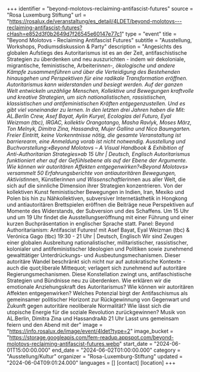 +++
identifier = "beyond-molotovs-reclaiming-antifascist-futures"
source = "Rosa Luxemburg Stiftung"
url = "https://rosalux.de/veranstaltung/es_detail/4LDET/beyond-molotovs---reclaiming-antifascist-futures?cHash=e852d3f0b2649d7f26545e60147e77c1"
type = "event"
title = "Beyond Molotovs - Reclaiming Antifascist Futures"
subtitle = "Ausstellung, Workshops, Podiumsdiskussion & Party"
description = "Angesichts des globalen Aufstiegs des Autoritarismus ist es an der Zeit, antifaschistische Strategien zu überdenken und neu auszurichten - indem wir dekoloniale, migrantische, feministische, Arbeiter*innen-, ökologische und andere Kämpfe zusammenführen und über die Verteidigung des Bestehenden hinausgehen und Perspektiven für eine radikale Transformation eröffnen.
Autoritarismus kann widerstanden und besiegt werden. Auf der ganzen Welt entwickeln unzählige Menschen, Kollektive und Bewegungen kraftvolle und kreative Strategien, um sich nationalistischen, rassistischen, klassistischen und antifeministischen Kräften entgegenzustellen. Und es gibt viel voneinander zu lernen. In den letzten drei Jahren haben die 
Mit: AL.Berlin Crew, Asef Bayat, Aylin Kuryel, Ecologías del Futuro, Eyal Weizman (tbc), IRGAC, kollektiv Orangotango, Masha Ravlyk, Moses März, Ton Melnyk, Dimitra Zina, Hassandra, Mujer Gallina und Nico Baumgarten.
Freier Eintritt, keine Vorkenntnisse nötig, die gesamte Veranstaltung ist barrierearm, eine Anmeldung vorab ist nicht notwendig.
Ausstellung und Buchvorstellung:«Beyond Molotovs – A Visual Handbook & Exhibition of Anti-Authoritarian Strategies»ab 15 Uhr | Deutsch, Englisch
Autoritarismus funktioniert eher auf der Gefühlsebene als auf der Ebene der Argumente. Wie können wir autoritären Affekten entgegenwirken?«Beyond Molotovs» versammelt 50 Erfahrungsberichte von antiautoritären Bewegungen, Aktivist*innen, Künstler*innen und Wissenschaftler*innen aus aller Welt, die sich auf die sinnliche Dimension ihrer Strategien konzentrieren. Von der kollektiven Kunst feministischer Bewegungen in Indien, Iran, Mexiko und Polen bis hin zu Nähkollektiven, subversiver Internetästhetik in Hongkong und antiautoritären Brettspielen eröffnen die Beiträge neue Perspektiven auf Momente des Widerstands, der Subversion und des Schaffens.
Um 15 Uhr und um 19 Uhr findet die Ausstellungseröffnung mit einer Führung und einer kurzen Buchpräsentation in englischer Sprache statt. 
Panel: Beyond Authoritarianism: Antifascist Futures! mit Asef Bayat, Eyal Weizman (tbc) & Verónica Gago (tbc) 19:30 - 21 Uhr | Deutsch, Englisch Wir sind Zeugen einer globalen Ausbreitung nationalistischer, militaristischer, rassistischer, kolonialer und antifeministischer Ideologien und Politiken sowie zunehmend gewalttätiger Unterdrückungs- und Ausbeutungsmechanismen. Dieser autoritäre Wandel beschränkt sich nicht nur auf autokratische Kontexte - auch die quot;liberale Mittequot; verlagert sich zunehmend auf autoritäre Regierungsmechanismen. Diese Konstellation zwingt uns, antifaschistische Strategien und Bündnisse neu zu überdenken. Wie erklären wir die emotionale Anziehungskraft des Autoritarismus? Wie können wir autoritären Affekten entgegenwirken? Welches Potenzial birgt der Antifaschismus als gemeinsamer politischer Horizont zur Rückgewinnung von Gegenwart und Zukunft gegen autoritäre neoliberale Normalität? Wie lässt sich die utopische Energie für die soziale Revolution zurückgewinnen?
Musik von AL.Berlin, Dimitra Zina und HassandraAb 21 Uhr 
Lasst uns gemeinsam feiern und den Abend mit der"
image = "https://info.rosalux.de/image/event/4ldet?type=2"
image_bucket = "https://storage.googleapis.com/fem-readup.appspot.com/beyond-molotovs-reclaiming-antifascist-futures.webp"
start_date = "2024-06-01T15:00:00.000"
end_date = "2024-06-02T01:00:00.000"
category = "Ausstellung/Kultur"
organizer = "Rosa-Luxemburg-Stiftung"
updated = "2024-06-04T09:01:24.000"
languages = []
[contact]
[location]
+++